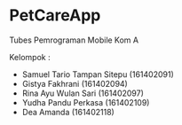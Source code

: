 # PetCareApp
Tubes Pemrograman Mobile Kom A

Kelompok :
- Samuel Tario Tampan Sitepu (161402091)
- Gistya Fakhrani (161402094)
- Rina Ayu Wulan Sari (161402097)
- Yudha Pandu Perkasa (161402109)
- Dea Amanda (161402118)
